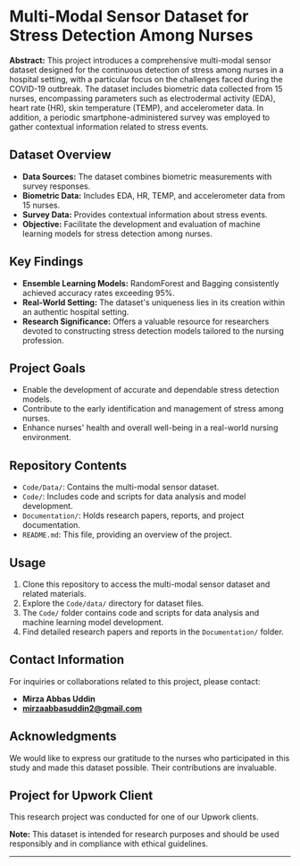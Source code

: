 # Multi-Modal Sensor Dataset for Stress Detection Among Nurses

**Abstract:** This project introduces a comprehensive multi-modal sensor dataset designed for the continuous detection of stress among nurses in a hospital setting, with a particular focus on the challenges faced during the COVID-19 outbreak. The dataset includes biometric data collected from 15 nurses, encompassing parameters such as electrodermal activity (EDA), heart rate (HR), skin temperature (TEMP), and accelerometer data. In addition, a periodic smartphone-administered survey was employed to gather contextual information related to stress events.

## Dataset Overview
- **Data Sources:** The dataset combines biometric measurements with survey responses.
- **Biometric Data:** Includes EDA, HR, TEMP, and accelerometer data from 15 nurses.
- **Survey Data:** Provides contextual information about stress events.
- **Objective:** Facilitate the development and evaluation of machine learning models for stress detection among nurses.

## Key Findings
- **Ensemble Learning Models:** RandomForest and Bagging consistently achieved accuracy rates exceeding 95%.
- **Real-World Setting:** The dataset's uniqueness lies in its creation within an authentic hospital setting.
- **Research Significance:** Offers a valuable resource for researchers devoted to constructing stress detection models tailored to the nursing profession.

## Project Goals
- Enable the development of accurate and dependable stress detection models.
- Contribute to the early identification and management of stress among nurses.
- Enhance nurses' health and overall well-being in a real-world nursing environment.

## Repository Contents
- `Code/Data/`: Contains the multi-modal sensor dataset.
- `Code/`: Includes code and scripts for data analysis and model development.
- `Documentation/`: Holds research papers, reports, and project documentation.
- `README.md`: This file, providing an overview of the project.

## Usage
1. Clone this repository to access the multi-modal sensor dataset and related materials.
2. Explore the `Code/data/` directory for dataset files.
3. The `Code/` folder contains code and scripts for data analysis and machine learning model development.
4. Find detailed research papers and reports in the `Documentation/` folder.

## Contact Information
For inquiries or collaborations related to this project, please contact:
- **Mirza Abbas Uddin**
- **mirzaabbasuddin2@gmail.com**

## Acknowledgments
We would like to express our gratitude to the nurses who participated in this study and made this dataset possible. Their contributions are invaluable.

## Project for Upwork Client
This research project was conducted for one of our Upwork clients.

**Note:** This dataset is intended for research purposes and should be used responsibly and in compliance with ethical guidelines.

---
